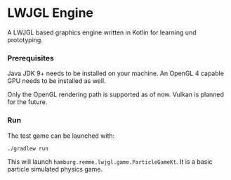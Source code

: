 # LWJGL Engine

A LWJGL based graphics engine written in Kotlin for learning und prototyping.

### Prerequisites

Java JDK 9+ needs to be installed on your machine.
An OpenGL 4 capable GPU needs to be installed as well.

Only the OpenGL rendering path is supported as of now. Vulkan is planned for the future.

### Run

The test game can be launched with:

```bash
./gradlew run
```

This will launch `hamburg.remme.lwjgl.game.ParticleGameKt`. It is a basic particle simulated physics game.
